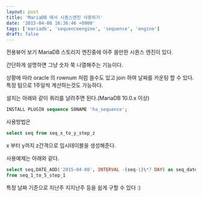 ```yaml
---
layout: post
title: 'MariaDB 에서 시퀀스엔진 사용하기'
date: '2015-04-08 16:36:46 +0900'
tags: ['mariadb', 'sequenceengine', 'sequence', 'engine']
draft: false
---
```


전용뷰어 보기
MariaDB 스토리지 엔진중에 아주 쓸만한 시퀀스 엔진이 있다.

간단하게 설명하면 그냥 숫자 쭉 나열해주는 기능이다.

상황에 따라 oracle 의 rownum 처럼 쓸수도 있고
join 하여 날짜를 카운팅 할 수 있다. 특정 텀으로 1주일씩 계산하는것도 가능하다.

설치는 아래와 같이 쿼리를 날려주면 된다.(MariaDB 10.0.x 이상)

```sql
INSTALL PLUGIN sequence SONAME 'ha_sequence';
```

사용방법은

```sql
select seq from seq_x_to_y_step_z
```

x 부터 y까지 z간격으로 임시테이블을 생성해준다.

사용예제는 아래와 같다.

```sql
select seq,DATE_ADD('2015-04-08', INTERVAL -(seq-1)\*7 DAY) as seq_date
from seq_1_to_5_step_1
```

특정 날짜 기준으로 지난주 지지난주 등을 쉽게 구할 수 있다 :)
